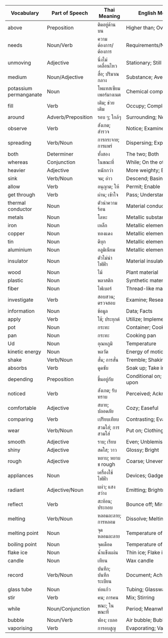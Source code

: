 | Vocabulary        | Part of Speech | Thai Meaning           | English Meaning        |
|-------------------|----------------|------------------------|------------------------|
| above             | Preposition    | ติดอยู่ด้านบน        | Higher than; Over      |
| needs             | Noun/Verb      | ความต้องการ/ต้องการ | Requirements/Necessitates |
| unmoving          | Adjective      | นิ่งไม่เคลื่อนไหว     | Stationary; Still       |
| medium            | Noun/Adjective | สื่อ; ปริมาณกลาง      | Substance; Average      |
| potassium permanganate | Noun  | โพแทสเซียมเพอร์มางเนต | Chemical compound      |
| fill              | Verb           | เติม; ช่วยเติม       | Occupy; Complete        |
| around            | Adverb/Preposition | รอบ ๆ; ใกล้ๆ       | Surrounding; Nearby     |
| observe           | Verb           | สังเกต; สำรวจ         | Notice; Examine         |
| spreading         | Verb/Noun      | การกระจาย; การแพร่  | Dispersing; Expansion   |
| both              | Determiner     | ทั้งสอง               | The two; Both           |
| whereas           | Conjunction    | ในขณะที่              | While; On the other hand |
| heavier           | Adjective      | หนักกว่า              | More weighty; Bulkier   |
| sink              | Verb/Noun      | จม; อ่าว              | Descend; Basin          |
| allow             | Verb           | อนุญาต; ให้           | Permit; Enable          |
| get through       | Verb           | ผ่าน; เข้าใจ          | Pass; Understand        |
| thermal conductor | Noun           | ตัวนำความร้อน        | Material conducts heat  |
| metals            | Noun           | โลหะ                  | Metallic substances     |
| iron              | Noun           | เหล็ก                 | Metallic element        |
| copper            | Noun           | ทองแดง                | Metallic element        |
| tin               | Noun           | ดีบุก                 | Metallic element        |
| aluminium         | Noun           | อลูมิเนียม            | Metallic element        |
| insulator         | Noun           | ตัวไม่นำไฟฟ้า        | Material insulates      |
| wood              | Noun           | ไม้                    | Plant material          |
| plastic           | Noun           | พลาสติก               | Synthetic material      |
| fiber             | Noun           | ไฟเบอร์               | Thread-like material    |
| investigate       | Verb           | สอบสวน; ตรวจสอบ      | Examine; Research       |
| information       | Noun           | ข้อมูล                | Data; Facts             |
| apply             | Verb           | ใช้; ประยุกต์         | Utilize; Implement      |
| pot               | Noun           | กระทะ                 | Container; Cooking pot  |
| pan               | Noun           | กระทะ                 | Cooking pan             |
| Ud                | Noun           | อุณหภูมิ             | Temperature             |
| kinetic energy    | Noun           | พลวัต                  | Energy of motion        |
| shake             | Verb/Noun      | สั่น; การสั่น          | Tremble; Shaking        |
| absorbs           | Verb           | ดูดซับ                | Soak up; Take in        |
| depending         | Preposition   | ขึ้นอยู่กับ           | Conditional on; Reliant upon |
| noticed           | Verb           | สังเกต; รับทราบ       | Perceived; Acknowledged |
| comfortable       | Adjective      | สบาย; ปลอดภัย         | Cozy; Easeful           |
| comparing         | Verb           | เปรียบเทียบ           | Contrasting; Evaluating |
| wear              | Verb/Noun      | สวมใส่; การสวมใส่    | Put on; Clothing        |
| smooth            | Adjective      | ราบ; เรียบ            | Even; Unblemished       |
| shiny             | Adjective      | สดใส; วาว            | Glossy; Bright           |
| rough             | Adjective      | หยาบ; หยาบช rough   | Coarse; Uneven          |
| appliances        | Noun           | เครื่องใช้ไฟฟ้า        | Devices; Gadgets        |
| radiant           | Adjective/Noun | แผ่ว; แสงสว่าง         | Emitting; Brightness    |
| reflect           | Verb           | สะท้อน; ประกอบ        | Bounce off; Mirror      |
| melting           | Verb/Noun      | หลอมละลาย; การหลอม    | Dissolve; Melting       |
| melting point     | Noun           | จุดหลอมละลาย          | Temperature of melting  |
| boiling point     | Noun           | จุดเดือด              | Temperature of boiling  |
| flake ice         | Noun           | น้ำแข็งแผ่น           | Thin ice; Flake ice     |
| candle            | Noun           | เทียน                  | Wax candle              |
| record            | Verb/Noun      | บันทึก; บันทึกระเบียน | Document; Achievement   |
| glass tube        | Noun           | ท่อแก้ว               | Tubing; Glassware       |
| stir              | Verb           | คน; การคน              | Mix; Stirring           |
| while             | Noun/Conjunction | ขณะ; ในขณะที่       | Period; Meanwhile       |
| bubble            | Noun/Verb      | ฟอง; เบลอ              | Air bubble; Bubble      |
| vaporising        | Verb           | การอบสูญ              | Evaporating; Vaporization
